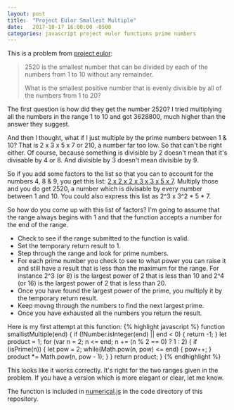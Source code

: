 ```yaml
---
layout: post
title:  "Project Eulor Smallest Multiple"
date:   2017-10-17 16:00:00 -0500
categories: javascript project eulor functions prime numbers
---
```


This is a problem from [project eulor](https://projecteuler.net/problem=5):

> 2520 is the smallest number that can be divided by each of the numbers from 1 to 10 without any remainder.
> 
> What is the smallest positive number that is evenly divisible by all of the numbers from 1 to 20?

The first question is how did they get the number 2520? I tried multiplying all the numbers in the range 1 to 10 and got 3628800, much higher than the answer they suggest. 

And then I thought, what if I just multiple by the prime numbers between 1 & 10? That is 2 x 3 x 5 x 7 or 210, a number far too low. So that can't be right either. Of course, because something is divisible by 2 doesn't mean that it's divisable by 4 or 8. And divisible by 3 doesn't mean divisible by 9. 

So if you add some factors to the list so that you can to account for the numbers 4, 8 & 9, you get this list: [2 x 2 x 2 x 3 x 3 x 5 x 7](https://www.google.com/search?client=safari&rls=en&q=2*2*2*3*3*5*7&ie=UTF-8&oe=UTF-8). Multiply those and you do get 2520, a number which is divisable by every number between 1 and 10. You could also express this list as 2^3 x 3^2 * 5 * 7.

So how do you come up with this list of factors? I'm going to assume that the range always begins with 1 and that the function accepts a number for the end of the range.
* Check to see if the range submitted to the function is valid.
* Set the temporary return result to 1.
* Step through the range and look for prime numbers.
* For each prime number you check to see to what power you can raise it and still have a result that is less than the maximum for the range. For instance 2^3 (or 8) is the largest power of 2 that is less than 10 and 2^4 (or 16) is the largest power of 2 that is less than 20.
* Once you have found the largest power of the prime, you multiply it by the temporary return result.
* Keep movng through the numbers to find the next largest prime.
* Once you have exhausted all the numbers you return the result. 

Here is my first attempt at this function:
{% highlight javascript %}
function smallistMultiple(end) {
  if (!Number.isInteger(end) || end < 0) {
    return -1;
  }
  let product = 1;
  for (var n = 2; n <= end; n += (n % 2 == 0) ? 1 : 2) {
    if (isPrime(n)) {
      let pow = 2;
      while(Math.pow(n, pow) <= end) {
        pow++;
      }
      product *= Math.pow(n, pow - 1);
    }
  }
  return product;
}
{% endhighlight %}

This looks like it works correctly. It's right for the two ranges given in the problem. If you have a version which is more elegant or clear, let me know.

The function is included in [numerical.js](https://github.com/mullaney/barista/blob/master/functions/numerical.js) in the code directory of this repository.
